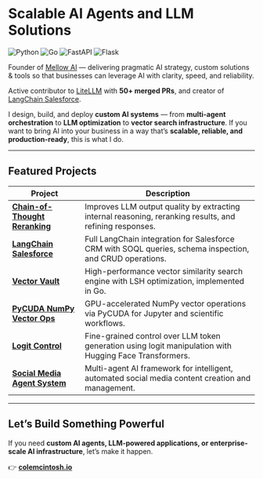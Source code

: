 # Scalable AI Agents and LLM Solutions

![Python](https://img.shields.io/badge/Python-3776AB?logo=python&logoColor=white) ![Go](https://img.shields.io/badge/Go-00ADD8?logo=go&logoColor=white) ![FastAPI](https://img.shields.io/badge/FastAPI-009688?logo=fastapi&logoColor=white) ![Flask](https://img.shields.io/badge/Flask-000000?logo=flask&logoColor=white)

Founder of [Mellow AI](https://staymellow.ai) — delivering pragmatic AI strategy, custom solutions & tools so that businesses can leverage AI with clarity, speed, and reliability.

Active contributor to [LiteLLM](https://github.com/BerriAI/litellm) with **50+ merged PRs**, and creator of [LangChain Salesforce](https://github.com/colesmcintosh/langchain-salesforce).

I design, build, and deploy **custom AI systems** — from **multi-agent orchestration** to **LLM optimization** to **vector search infrastructure**. If you want to bring AI into your business in a way that’s **scalable, reliable, and production-ready**, this is what I do.

---

## Featured Projects

| Project                                                                                       | Description                                                                                              |
| --------------------------------------------------------------------------------------------- | -------------------------------------------------------------------------------------------------------- |
| [**Chain-of-Thought Reranking**](https://github.com/colesmcintosh/chain-of-thought-reranking) | Improves LLM output quality by extracting internal reasoning, reranking results, and refining responses. |
| [**LangChain Salesforce**](https://github.com/colesmcintosh/langchain-salesforce)             | Full LangChain integration for Salesforce CRM with SOQL queries, schema inspection, and CRUD operations. |
| [**Vector Vault**](https://github.com/colesmcintosh/vector-vault)                             | High-performance vector similarity search engine with LSH optimization, implemented in Go.               |
| [**PyCUDA NumPy Vector Ops**](https://github.com/colesmcintosh/pycuda-numpy-vector-ops)       | GPU-accelerated NumPy vector operations via PyCUDA for Jupyter and scientific workflows.                 |
| [**Logit Control**](https://github.com/colesmcintosh/logit-control)                           | Fine-grained control over LLM token generation using logit manipulation with Hugging Face Transformers.  |
| [**Social Media Agent System**](https://github.com/colesmcintosh/social-media-agent-system)   | Multi-agent AI framework for intelligent, automated social media content creation and management.        |

---

## Let’s Build Something Powerful

If you need **custom AI agents, LLM-powered applications, or enterprise-scale AI infrastructure**, let’s make it happen.

👉 [**colemcintosh.io**](https://colemcintosh.io)
